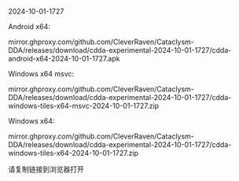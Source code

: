 2024-10-01-1727

Android x64:

mirror.ghproxy.com/github.com/CleverRaven/Cataclysm-DDA/releases/download/cdda-experimental-2024-10-01-1727/cdda-android-x64-2024-10-01-1727.apk

Windows x64 msvc:

mirror.ghproxy.com/github.com/CleverRaven/Cataclysm-DDA/releases/download/cdda-experimental-2024-10-01-1727/cdda-windows-tiles-x64-msvc-2024-10-01-1727.zip

Windows x64:

mirror.ghproxy.com/github.com/CleverRaven/Cataclysm-DDA/releases/download/cdda-experimental-2024-10-01-1727/cdda-windows-tiles-x64-2024-10-01-1727.zip

请复制链接到浏览器打开

